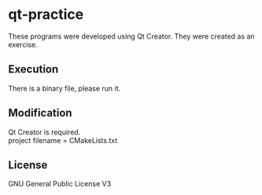 # qt-practice

These programs were developed using Qt Creator. They were created as an exercise.

## Execution
There is a binary file, please run it.

## Modification
Qt Creator is required.<br>
project filename = CMakeLists.txt

## License
GNU General Public License V3
